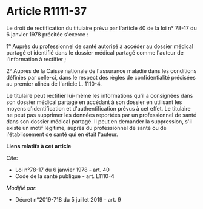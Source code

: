 # Article R1111-37

Le droit de rectification du titulaire prévu par l'article 40 de la loi n° 78-17 du 6 janvier 1978 précitée s'exerce :

1° Auprès du professionnel de santé autorisé à accéder au dossier médical partagé et identifié dans le dossier médical
partagé comme l'auteur de l'information à rectifier ;

2° Auprès de la Caisse nationale de l'assurance maladie dans les conditions définies par celle-ci, dans le respect des règles
de confidentialité précisées au premier alinéa de l'article L. 1110-4.

Le titulaire peut rectifier lui-même les informations qu'il a consignées dans son dossier médical partagé en accédant à son
dossier en utilisant les moyens d'identification et d'authentification prévus à cet effet. Le titulaire ne peut pas supprimer
les données reportées par un professionnel de santé dans son dossier médical partagé. Il peut en demander la suppression,
s'il existe un motif légitime, auprès du professionnel de santé ou de l'établissement de santé qui en était l'auteur.

**Liens relatifs à cet article**

_Cite_:

  - Loi n°78-17 du 6 janvier 1978 - art. 40
  - Code de la santé publique - art. L1110-4

_Modifié par_:

  - Décret n°2019-718 du 5 juillet 2019 - art. 9
